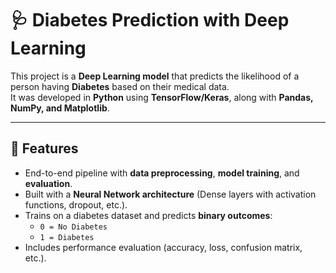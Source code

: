 # 🩺 Diabetes Prediction with Deep Learning

This project is a **Deep Learning model** that predicts the likelihood of a person having **Diabetes** based on their medical data.  
It was developed in **Python** using **TensorFlow/Keras**, along with **Pandas, NumPy, and Matplotlib**.

---

## 🚀 Features
- End-to-end pipeline with **data preprocessing**, **model training**, and **evaluation**.
- Built with a **Neural Network architecture** (Dense layers with activation functions, dropout, etc.).
- Trains on a diabetes dataset and predicts **binary outcomes**:  
  - `0 = No Diabetes`  
  - `1 = Diabetes`
- Includes performance evaluation (accuracy, loss, confusion matrix, etc.).
